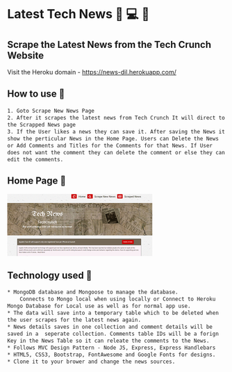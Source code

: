 
# Latest Tech News :newspaper: :computer: :microscope:

## Scrape the Latest News from the Tech Crunch Website 

Visit the Heroku domain  - https://news-dil.herokuapp.com/

## How to use :cop:
	1. Goto Scrape New News Page
	2. After it scrapes the latest news from Tech Crunch It will direct to the Scrapped News page
	3. If the User likes a news they can save it. After saving the News it show the perticular News in the Home Page. Users can Delete the News or Add Comments and Titles for the Comments for that News. If User does not want the comment they can delete the comment or else they can edit the comments. 

## Home Page :information_desk_person:
![starting Window](public/img/17.png "Image 1") 

## Technology used :no_good:

	* MongoDB database and Mongoose to manage the database.
		Connects to Mongo local when using locally or Connect to Heroku Mongo Database for Local use as well as for normal app use.
	* The data will save into a temporary table which to be deleted when the user scrapes for the latest news again.
	* News details saves in one collection and comment details will be saved in a  seperate collection. Comments table IDs will be a forign Key in the News Table so it can releate the comments to the News.
 	* Follows MVC Design Pattern - Node JS, Express, Express Handlebars
 	* HTML5, CSS3, Bootstrap, FontAwesome and Google Fonts for designs.
 	* Clone it to your brower and change the news sources.





 